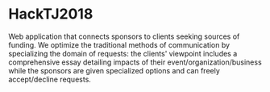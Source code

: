 # HackTJ2018

Web application that connects sponsors to clients seeking sources of funding. We optimize the traditional methods of communication by specializing the domain of requests: the clients' viewpoint includes a comprehensive essay detailing impacts of their event/organization/business while the sponsors are given specialized options and can freely accept/decline requests.

